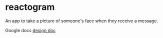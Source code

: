 reactogram
==========
An app to take a picture of someone's face when they receive a message.

Google docs [design doc](https://docs.google.com/document/d/13CPUv7CCj7OrrnsUNIiLUxID5GDknxyeQYG375HPHjE/edit#heading=h.d2n17txgnaol)
